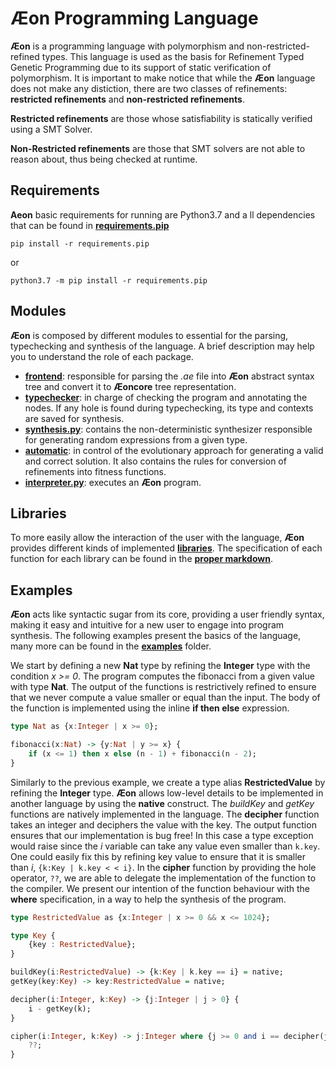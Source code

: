 # Æon Programming Language


**Æon** is a programming language with polymorphism and non-restricted-refined types. This language is used as the basis for Refinement Typed Genetic Programming due to its support of static verification of polymorphism.
It is important to make notice that while the **Æon** language does not make any distiction, there are two classes of refinements: **restricted refinements** and **non-restricted refinements**.

**Restricted refinements** are those whose satisfiability is statically verified using a SMT Solver.

**Non-Restricted refinements** are those that SMT solvers are not able to reason about, thus being checked at runtime.

## Requirements


**Aeon** basic requirements for running are  Python3.7 and a ll dependencies that can be found in [**requirements.pip**](/requirements.pip)
```
pip install -r requirements.pip
```
or
```
python3.7 -m pip install -r requirements.pip
```

## Modules

**Æon** is composed by different modules to essential for the parsing, typechecking and synthesis of the language. A brief description may help you to understand the role of each package.
 - [**frontend**](aeon/frontend): responsible for parsing the *.ae* file into **Æon** abstract syntax tree and convert it to **Æoncore** tree representation.
 - [**typechecker**](aeon/typechecker): in charge of checking the program and annotating the nodes. If any hole is found during typechecking, its type and contexts are saved for synthesis.
  - [**synthesis.py**](aeon/synthesis.py): contains the non-deterministic synthesizer responsible for generating  random expressions from a given type. 
 - [**automatic**](aeon/automatic): in control of the evolutionary approach for generating a valid and correct solution. It also contains the rules for conversion of refinements into fitness functions.
  - [**interpreter.py**](aeon/interpreter.py): executes an **Æon** program. 

 
## Libraries

To more easily allow the interaction of the user with the language, **Æon** provides different kinds of implemented [**libraries**](aeon/libraries). The specification of each function for each library can be found in the [**proper markdown**](aeon/libraries/Documentation.md).


## Examples

**Æon** acts like syntactic sugar from its core, providing a user friendly syntax, making it easy and intuitive for a new user to engage into program synthesis. The following examples present the basics of the language, many more can be found in the [**examples**](examples/aeon3/) folder.

We start by defining a new **Nat** type by refining the **Integer** type with the condition *x >= 0*. The program computes the fibonacci from a given value with type **Nat**.  The output of the functions is restrictively refined to ensure that we never compute a value smaller or equal than the input. The body of the function is implemented using the inline **if then else** expression.
```haskell
type Nat as {x:Integer | x >= 0};

fibonacci(x:Nat) -> {y:Nat | y >= x} {
    if (x <= 1) then x else (n - 1) + fibonacci(n - 2);
}
```

Similarly to the previous example, we create a type alias **RestrictedValue** by refining the **Integer** type. **Æon** allows low-level details to be implemented in another language by using the **native** construct. The *buildKey* and *getKey* functions are natively implemented in the language.
The **decipher** function takes an integer and deciphers the value with the key. The output function ensures that our implementation is bug free! In this case a type exception would raise since the *i* variable can take any value even smaller than ```k.key```. One could easily fix this by refining key value to ensure that it is smaller than *i*, ```{k:Key | k.key < < i}```. 
In the **cipher** function by providing the hole operator, ```??```, we are able to delegate the implementation of the function to the compiler. We present our intention of the function behaviour with the **where** specification, in a way to help the synthesis of the program.
```haskell
type RestrictedValue as {x:Integer | x >= 0 && x <= 1024};

type Key {
    {key : RestrictedValue};
}

buildKey(i:RestrictedValue) -> {k:Key | k.key == i} = native;
getKey(key:Key) -> key:RestrictedValue = native;

decipher(i:Integer, k:Key) -> {j:Integer | j > 0} {
    i - getKey(k); 
}

cipher(i:Integer, k:Key) -> j:Integer where {j >= 0 and i == decipher(j, getKey(k))} {
    ??;
}
```

